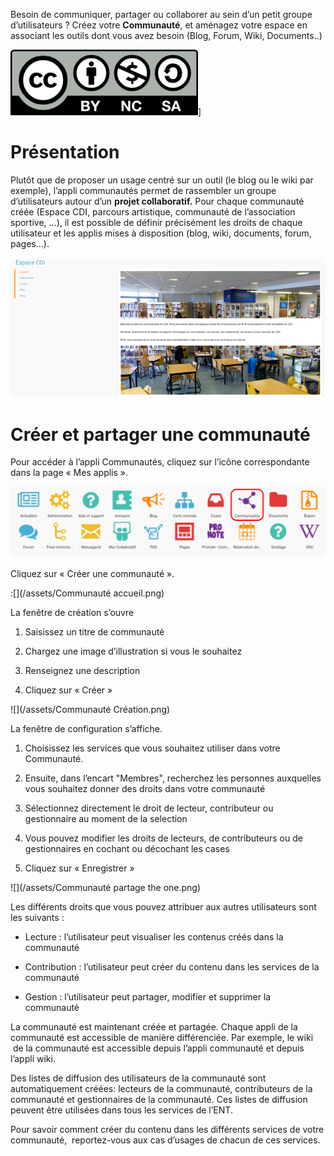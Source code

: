Besoin de communiquer, partager ou collaborer au sein d’un petit groupe d’utilisateurs ? Créez votre **Communauté**, et aménagez votre espace en associant les outils dont vous avez besoin (Blog, Forum, Wiki, Documents..)

![](../../wp-content/uploads/2015/03/CC-BY-NC-SA-3.0-FR-300x105.png)\]

Présentation
============

Plutôt que de proposer un usage centré sur un outil (le blog ou le wiki par exemple), l’appli communautés permet de rassembler un groupe d’utilisateurs autour d’un **projet collaboratif.** Pour chaque communauté créée (Espace CDI, parcours artistique, communauté de l’association sportive, …), il est possible de définir précisément les droits de chaque utilisateur et les applis mises à disposition (blog, wiki, documents, forum, pages…).

![](../../wp-content/uploads/2016/04/Communaut_Pres-ConvertImage.png)

Créer et partager une communauté
================================

Pour accéder à l’appli Communautés, cliquez sur l’icône correspondante dans la page « Mes applis ».

![](../../wp-content/uploads/2016/04/Mes_Applis_3-1024x231.png)

Cliquez sur « Créer une communauté ».

:[](/assets/Communauté accueil.png)

La fenêtre de création s’ouvre

1.  Saisissez un titre de communauté

2.  Chargez une image d’illustration si vous le souhaitez

3.  Renseignez une description

4.  Cliquez sur « Créer »

![](/assets/Communauté Création.png)

La fenêtre de configuration s’affiche.

1.  Choisissez les services que vous souhaitez utiliser dans votre Communauté.

2.  Ensuite, dans l’encart "Membres", recherchez les personnes auxquelles vous souhaitez donner des droits dans votre communauté

3.  Sélectionnez directement le droit de lecteur, contributeur ou gestionnaire au moment de la selection

4.  Vous pouvez modifier les droits de lecteurs, de contributeurs ou de gestionnaires en cochant ou décochant les cases

5.  Cliquez sur « Enregistrer »

![](/assets/Communauté partage the one.png)

Les différents droits que vous pouvez attribuer aux autres utilisateurs sont les suivants :

-   Lecture : l’utilisateur peut visualiser les contenus créés dans la communauté

-   Contribution : l’utilisateur peut créer du contenu dans les services de la communauté

-   Gestion : l’utilisateur peut partager, modifier et supprimer la communauté

La communauté est maintenant créée et partagée. Chaque appli de la communauté est accessible de manière différenciée. Par exemple, le wiki  de la communauté est accessible depuis l’appli communauté et depuis l’appli wiki.

Des listes de diffusion des utilisateurs de la communauté sont automatiquement créées: lecteurs de la communauté, contributeurs de la communauté et gestionnaires de la communauté. Ces listes de diffusion peuvent être utilisées dans tous les services de l’ENT.

Pour savoir comment créer du contenu dans les différents services de votre communauté,  reportez-vous aux cas d’usages de chacun de ces services.
